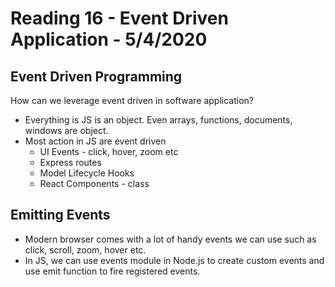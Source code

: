 # Reading 16 - Event Driven Application - 5/4/2020

## Event Driven Programming
How can we leverage event driven in software application?
* Everything is JS is an object. Even arrays, functions, documents, windows are object.
* Most action in JS are event driven
  * UI Events - click, hover, zoom etc
  * Express routes
  * Model Lifecycle Hooks
  * React Components - class

## Emitting Events
* Modern browser comes with a lot of handy events we can use such as click, scroll, zoom, hover etc.
* In JS, we can use events module in Node.js to create custom events and use emit function to fire registered events.